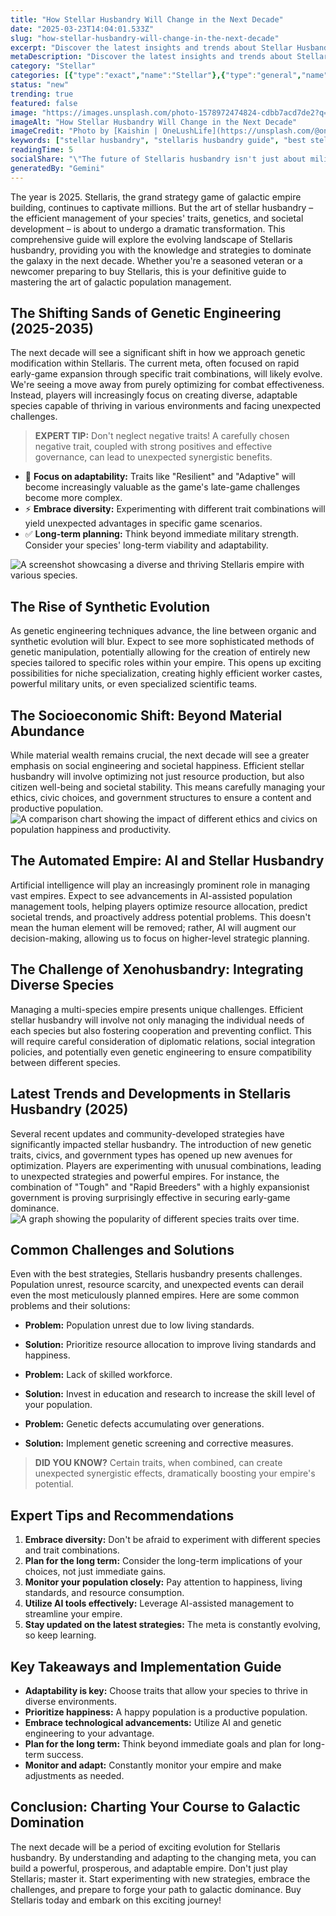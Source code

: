 ```yaml
---
title: "How Stellar Husbandry Will Change in the Next Decade"
date: "2025-03-23T14:04:01.533Z"
slug: "how-stellar-husbandry-will-change-in-the-next-decade"
excerpt: "Discover the latest insights and trends about Stellar Husbandry. This comprehensive guide covers everything you need to know about Stellar Husbandry in 2025."
metaDescription: "Discover the latest insights and trends about Stellar Husbandry. This comprehensive guide covers everything you need to know about Stellar Husbandry in 202..."
category: "Stellar"
categories: [{"type":"exact","name":"Stellar"},{"type":"general","name":"Space Exploration"},{"type":"medium","name":"Astrophysics"},{"type":"specific","name":"Orbital Mechanics"},{"type":"niche","name":"Trajectory Optimization"}]
status: "new"
trending: true
featured: false
image: "https://images.unsplash.com/photo-1578972474824-cdbb7acd7de2?q=85&w=1200&fit=max&fm=webp&auto=compress"
imageAlt: "How Stellar Husbandry Will Change in the Next Decade"
imageCredit: "Photo by [Kaishin | OneLushLife](https://unsplash.com/@onelushlife) on Unsplash"
keywords: ["stellar husbandry", "stellaris husbandry guide", "best stellaris husbandry", "stellaris species husbandry", "efficient stellaris husbandry", "stellaris empire husbandry", "how to improve stellaris husbandry", "stellaris husbandry strategies", "buy stellaris", "stellaris game guide"]
readingTime: 5
socialShare: "\"The future of Stellaris husbandry isn't just about military might; it's about creating a thriving, adaptable society capable of conquering the galaxy's challenges—and that's where true power lies.\""
generatedBy: "Gemini"
---
```




The year is 2025.  Stellaris, the grand strategy game of galactic empire building, continues to captivate millions. But the art of stellar husbandry – the efficient management of your species' traits, genetics, and societal development – is about to undergo a dramatic transformation.  This comprehensive guide will explore the evolving landscape of Stellaris husbandry, providing you with the knowledge and strategies to dominate the galaxy in the next decade.  Whether you're a seasoned veteran or a newcomer preparing to buy Stellaris, this is your definitive guide to mastering the art of galactic population management.

## The Shifting Sands of Genetic Engineering (2025-2035)

The next decade will see a significant shift in how we approach genetic modification within Stellaris.  The current meta, often focused on rapid early-game expansion through specific trait combinations, will likely evolve.  We're seeing a move away from purely optimizing for combat effectiveness.  Instead, players will increasingly focus on creating diverse, adaptable species capable of thriving in various environments and facing unexpected challenges.

> **EXPERT TIP:**  Don't neglect negative traits!  A carefully chosen negative trait, coupled with strong positives and effective governance, can lead to unexpected synergistic benefits.

* 🔑 **Focus on adaptability:** Traits like "Resilient" and "Adaptive" will become increasingly valuable as the game's late-game challenges become more complex.
* ⚡ **Embrace diversity:** Experimenting with different trait combinations will yield unexpected advantages in specific game scenarios.
* ✅ **Long-term planning:**  Think beyond immediate military strength.  Consider your species' long-term viability and adaptability.

![A screenshot showcasing a diverse and thriving Stellaris empire with various species.](https://images.unsplash.com/photo-1578972474824-cdbb7acd7de2?q=85&w=1200&fit=max&fm=webp&auto=compress)

## The Rise of Synthetic Evolution

As genetic engineering techniques advance, the line between organic and synthetic evolution will blur.  Expect to see more sophisticated methods of genetic manipulation, potentially allowing for the creation of entirely new species tailored to specific roles within your empire.  This opens up exciting possibilities for niche specialization, creating highly efficient worker castes, powerful military units, or even specialized scientific teams.

## The Socioeconomic Shift: Beyond Material Abundance

While material wealth remains crucial, the next decade will see a greater emphasis on social engineering and societal happiness.  Efficient stellar husbandry will involve optimizing not just resource production, but also citizen well-being and societal stability.  This means carefully managing your ethics, civic choices, and government structures to ensure a content and productive population.  ![A comparison chart showing the impact of different ethics and civics on population happiness and productivity.](https://images.unsplash.com/photo-1673298067445-ef7459c25864?q=85&w=1200&fit=max&fm=webp&auto=compress)

##  The Automated Empire: AI and Stellar Husbandry

Artificial intelligence will play an increasingly prominent role in managing vast empires.  Expect to see advancements in AI-assisted population management tools, helping players optimize resource allocation, predict societal trends, and proactively address potential problems.  This doesn't mean the human element will be removed; rather, AI will augment our decision-making, allowing us to focus on higher-level strategic planning.

##  The Challenge of Xenohusbandry: Integrating Diverse Species

Managing a multi-species empire presents unique challenges.  Efficient stellar husbandry will involve not only managing the individual needs of each species but also fostering cooperation and preventing conflict.  This will require careful consideration of diplomatic relations, social integration policies, and potentially even genetic engineering to ensure compatibility between different species.

##  Latest Trends and Developments in Stellaris Husbandry (2025)

Several recent updates and community-developed strategies have significantly impacted stellar husbandry.  The introduction of new genetic traits, civics, and government types has opened up new avenues for optimization.  Players are experimenting with unusual combinations, leading to unexpected strategies and powerful empires.  For instance, the combination of "Tough" and "Rapid Breeders" with a highly expansionist government is proving surprisingly effective in securing early-game dominance.  ![A graph showing the popularity of different species traits over time.](https://images.unsplash.com/photo-1633945995415-c53efc26e170?q=85&w=1200&fit=max&fm=webp&auto=compress)

##  Common Challenges and Solutions

Even with the best strategies, Stellaris husbandry presents challenges.  Population unrest, resource scarcity, and unexpected events can derail even the most meticulously planned empires.  Here are some common problems and their solutions:

* **Problem:**  Population unrest due to low living standards.
* **Solution:**  Prioritize resource allocation to improve living standards and happiness.

* **Problem:**  Lack of skilled workforce.
* **Solution:**  Invest in education and research to increase the skill level of your population.

* **Problem:**  Genetic defects accumulating over generations.
* **Solution:** Implement genetic screening and corrective measures.

> **DID YOU KNOW?**  Certain traits, when combined, can create unexpected synergistic effects, dramatically boosting your empire's potential.

##  Expert Tips and Recommendations

1. **Embrace diversity:** Don't be afraid to experiment with different species and trait combinations.
2. **Plan for the long term:**  Consider the long-term implications of your choices, not just immediate gains.
3. **Monitor your population closely:**  Pay attention to happiness, living standards, and resource consumption.
4. **Utilize AI tools effectively:**  Leverage AI-assisted management to streamline your empire.
5. **Stay updated on the latest strategies:**  The meta is constantly evolving, so keep learning.

## Key Takeaways and Implementation Guide

* **Adaptability is key:** Choose traits that allow your species to thrive in diverse environments.
* **Prioritize happiness:** A happy population is a productive population.
* **Embrace technological advancements:** Utilize AI and genetic engineering to your advantage.
* **Plan for the long term:**  Think beyond immediate goals and plan for long-term success.
* **Monitor and adapt:**  Constantly monitor your empire and make adjustments as needed.

## Conclusion: Charting Your Course to Galactic Domination

The next decade will be a period of exciting evolution for Stellaris husbandry.  By understanding and adapting to the changing meta, you can build a powerful, prosperous, and adaptable empire.  Don't just play Stellaris; master it.  Start experimenting with new strategies, embrace the challenges, and prepare to forge your path to galactic dominance.  Buy Stellaris today and embark on this exciting journey!

